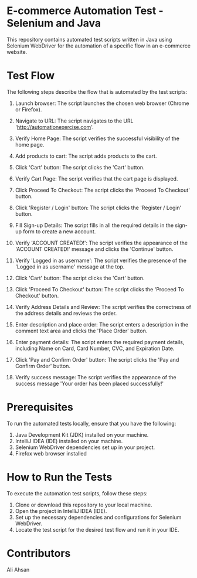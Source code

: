
# E-commerce Automation Test - Selenium and Java

This repository contains automated test scripts written in Java using Selenium WebDriver for the automation of a specific flow in an e-commerce website.

# Test Flow

The following steps describe the flow that is automated by the test scripts:

1. Launch browser: The script launches the chosen web browser (Chrome or Firefox).

2. Navigate to URL: The script navigates to the URL 'http://automationexercise.com'.

3. Verify Home Page: The script verifies the successful visibility of the home page.

4. Add products to cart: The script adds products to the cart.

5. Click 'Cart' button: The script clicks the 'Cart' button.

6. Verify Cart Page: The script verifies that the cart page is displayed.

7. Click Proceed To Checkout: The script clicks the 'Proceed To Checkout' button.

8. Click 'Register / Login' button: The script clicks the 'Register / Login' button.

9. Fill Sign-up Details: The script fills in all the required details in the sign-up form to create a new account.

10. Verify 'ACCOUNT CREATED!': The script verifies the appearance of the 'ACCOUNT CREATED!' message and clicks the 'Continue' button.

11. Verify 'Logged in as username': The script verifies the presence of the 'Logged in as username' message at the top.

12. Click 'Cart' button: The script clicks the 'Cart' button.

13. Click 'Proceed To Checkout' button: The script clicks the 'Proceed To Checkout' button.

14. Verify Address Details and Review: The script verifies the correctness of the address details and reviews the order.

15. Enter description and place order: The script enters a description in the comment text area and clicks the 'Place Order' button.

16. Enter payment details: The script enters the required payment details, including Name on Card, Card Number, CVC, and Expiration Date.

17. Click 'Pay and Confirm Order' button: The script clicks the 'Pay and Confirm Order' button.

18. Verify success message: The script verifies the appearance of the success message 'Your order has been placed successfully!'

# Prerequisites

To run the automated tests locally, ensure that you have the following:

1. Java Development Kit (JDK) installed on your machine.
2. IntelliJ IDEA (IDE) installed on your machine. 
3. Selenium WebDriver dependencies set up in your project.
4. Firefox web browser installed

# How to Run the Tests

To execute the automation test scripts, follow these steps:

1. Clone or download this repository to your local machine.
2. Open the project in IntelliJ IDEA (IDE).
3. Set up the necessary dependencies and configurations for Selenium WebDriver.
4. Locate the test script for the desired test flow and run it in your IDE.

# Contributors
Ali Ahsan


